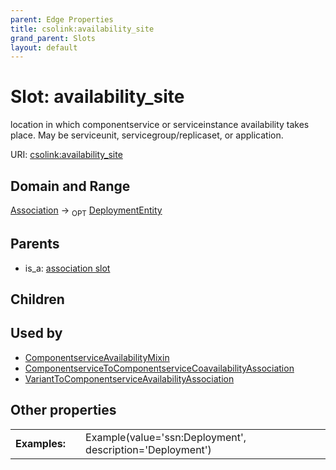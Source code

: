 ```yaml
---
parent: Edge Properties
title: csolink:availability_site
grand_parent: Slots
layout: default
---
```


# Slot: availability_site


location in which componentservice or serviceinstance availability takes place. May be serviceunit, servicegroup/replicaset, or application.

URI: [csolink:availability_site](https://w3id.org/csolink/vocab/availability_site)

## Domain and Range

[Association](Association.md) ->  <sub>OPT</sub> [DeploymentEntity](DeploymentEntity.md)

## Parents

 *  is_a: [association slot](association_slot.md)

## Children


## Used by

 * [ComponentserviceAvailabilityMixin](ComponentserviceAvailabilityMixin.md)
 * [ComponentserviceToComponentserviceCoavailabilityAssociation](ComponentserviceToComponentserviceCoavailabilityAssociation.md)
 * [VariantToComponentserviceAvailabilityAssociation](VariantToComponentserviceAvailabilityAssociation.md)

## Other properties

|  |  |  |
| --- | --- | --- |
| **Examples:** | | Example(value='ssn:Deployment', description='Deployment') |

